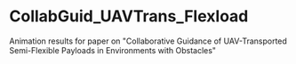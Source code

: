 # CollabGuid_UAVTrans_Flexload
Animation results for paper on "Collaborative Guidance of UAV-Transported Semi-Flexible Payloads in Environments with Obstacles"
